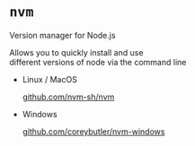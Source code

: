 # `nvm`

Version manager for Node.js

Allows you to quickly install and use<br>different versions of node via the command line

- Linux / MacOS

    [github.com/nvm-sh/nvm](https://github.com/nvm-sh/nvm)

- Windows

    [github.com/coreybutler/nvm-windows](https://github.com/coreybutler/nvm-windows)

<aside class="notes">
</aside>
